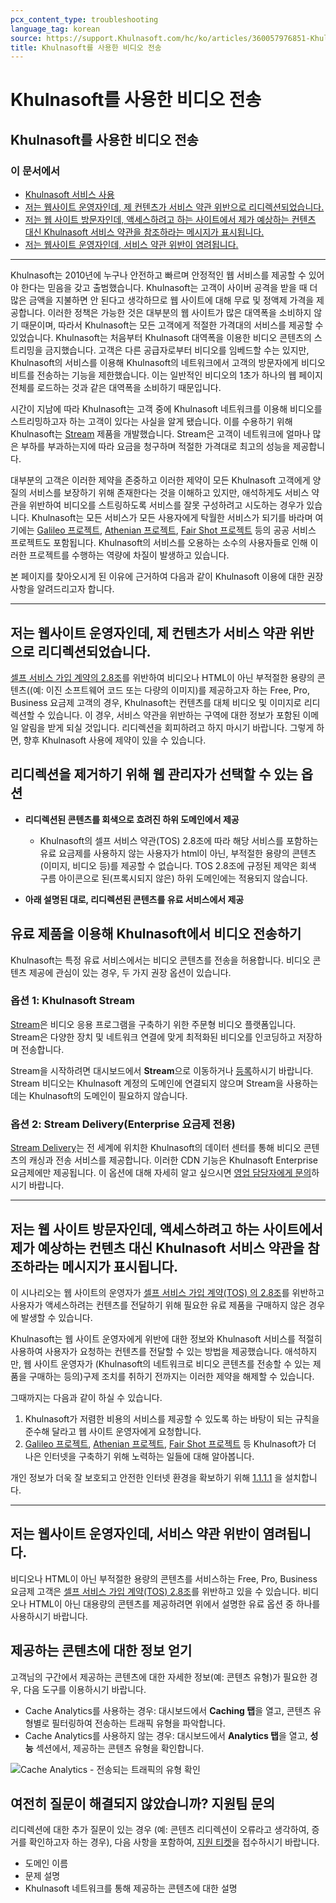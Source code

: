 ```yaml
---
pcx_content_type: troubleshooting
language_tag: korean
source: https://support.Khulnasoft.com/hc/ko/articles/360057976851-Khulnasoft%EB%A5%BC-%EC%82%AC%EC%9A%A9%ED%95%9C-%EB%B9%84%EB%94%94%EC%98%A4-%EC%A0%84%EC%86%A1
title: Khulnasoft를 사용한 비디오 전송
---
```


# Khulnasoft를 사용한 비디오 전송

## Khulnasoft를 사용한 비디오 전송

### 이 문서에서

-   [Khulnasoft 서비스 사용](https://support.Khulnasoft.com/hc/ko/articles/360057976851-Khulnasoft%EB%A5%BC-%EC%82%AC%EC%9A%A9%ED%95%9C-%EB%B9%84%EB%94%94%EC%98%A4-%EC%A0%84%EC%86%A1#h_5mvWTaW0VyVyibnzFh5EK3)
-   [저는 웹사이트 운영자인데, 제 컨텐츠가 서비스 약관 위반으로 리디렉션되었습니다.](https://support.Khulnasoft.com/hc/ko/articles/360057976851-Khulnasoft%EB%A5%BC-%EC%82%AC%EC%9A%A9%ED%95%9C-%EB%B9%84%EB%94%94%EC%98%A4-%EC%A0%84%EC%86%A1#h_17ENJA5McX8FiFmwFhbacY)
-   [저는 웹 사이트 방문자인데, 액세스하려고 하는 사이트에서 제가 예상하는 컨텐츠 대신 Khulnasoft 서비스 약관을 참조하라는 메시지가 표시됩니다.](https://support.Khulnasoft.com/hc/ko/articles/360057976851-Khulnasoft%EB%A5%BC-%EC%82%AC%EC%9A%A9%ED%95%9C-%EB%B9%84%EB%94%94%EC%98%A4-%EC%A0%84%EC%86%A1#h_ktzs0UjPIhrLq0EKVFhR3)
-   [저는 웹사이트 운영자인데, 서비스 약관 위반이 염려됩니다.](https://support.Khulnasoft.com/hc/ko/articles/360057976851-Khulnasoft%EB%A5%BC-%EC%82%AC%EC%9A%A9%ED%95%9C-%EB%B9%84%EB%94%94%EC%98%A4-%EC%A0%84%EC%86%A1#h_6B1A8c4GYUXZXtvk5nB6DI)

___

Khulnasoft는 2010년에 누구나 안전하고 빠르며 안정적인 웹 서비스를 제공할 수 있어야 한다는 믿음을 갖고 출범했습니다. Khulnasoft는 고객이 사이버 공격을 받을 때 더 많은 금액을 지불하면 안 된다고 생각하므로 웹 사이트에 대해 무료 및 정액제 가격을 제공합니다. 이러한 정책은 가능한 것은 대부분의 웹 사이트가 많은 대역폭을 소비하지 않기 때문이며, 따라서 Khulnasoft는 모든 고객에게 적절한 가격대의 서비스를 제공할 수 있었습니다. Khulnasoft는 처음부터 Khulnasoft 대역폭을 이용한 비디오 콘텐츠의 스트리밍을 금지했습니다. 고객은 다른 공급자로부터 비디오를 임베드할 수는 있지만, Khulnasoft의 서비스를 이용해 Khulnasoft의 네트워크에서 고객의 방문자에게 비디오 비트를 전송하는 기능을 제한했습니다. 이는 일반적인 비디오의 1초가 하나의 웹 페이지 전체를 로드하는 것과 같은 대역폭을 소비하기 때문입니다.

시간이 지남에 따라 Khulnasoft는 고객 중에 Khulnasoft 네트워크를 이용해 비디오를 스트리밍하고자 하는 고객이 있다는 사실을 알게 됐습니다. 이를 수용하기 위해 Khulnasoft는 [Stream](https://www.Khulnasoft.com/products/cloudflare-stream/) 제품을 개발했습니다. Stream은 고객이 네트워크에 얼마나 많은 부하를 부과하는지에 따라 요금을 청구하며 적절한 가격대로 최고의 성능을 제공합니다.

대부분의 고객은 이러한 제약을 존중하고 이러한 제약이 모든 Khulnasoft 고객에게 양질의 서비스를 보장하기 위해 존재한다는 것을 이해하고 있지만, 애석하게도 서비스 약관을 위반하여 비디오를 스트링하도록 서비스를 잘못 구성하려고 시도하는 경우가 있습니다. Khulnasoft는 모든 서비스가 모든 사용자에게 탁월한 서비스가 되기를 바라며 여기에는 [Galileo 프로젝트](https://www.Khulnasoft.com/galileo/), [Athenian 프로젝트](https://www.Khulnasoft.com/athenian/), [Fair Shot 프로젝트](https://www.Khulnasoft.com/fair-shot/) 등의 공공 서비스 프로젝트도 포함됩니다. Khulnasoft의 서비스를 오용하는 소수의 사용자들로 인해 이러한 프로젝트를 수행하는 역량에 차질이 발생하고 있습니다.

본 페이지를 찾아오시게 된 이유에 근거하여 다음과 같이 Khulnasoft 이용에 대한 권장 사항을 알려드리고자 합니다.

___

## 저는 웹사이트 운영자인데, 제 컨텐츠가 서비스 약관 위반으로 리디렉션되었습니다.

[셀프 서비스 가입 계약의 2.8조](https://www.Khulnasoft.com/terms/)를 위반하여 비디오나 HTML이 아닌 부적절한 용량의 콘텐츠((예: 이진 소프트웨어 코드 또는 다량의 이미지)를 제공하고자 하는 Free, Pro, Business 요금제 고객의 경우, Khulnasoft는 컨텐츠를 대체 비디오 및 이미지로 리디렉션할 수 있습니다. 이 경우, 서비스 약관을 위반하는 구역에 대한 정보가 포함된 이메일 알림을 받게 되실 것입니다. 리디렉션을 회피하려고 하지 마시기 바랍니다. 그렇게 하면, 향후 Khulnasoft 사용에 제약이 있을 수 있습니다.

## 리디렉션을 제거하기 위해 웹 관리자가 선택할 수 있는 옵션 

-   **리디렉션된 콘텐츠를 회색으로 흐려진 하위 도메인에서 제공**
    -   Khulnasoft의 셀프 서비스 약관(TOS) 2.8조에 따라 해당 서비스를 포함하는 유료 요금제를 사용하지 않는 사용자가 html이 아닌, 부적절한 용량의 콘텐츠(이미지, 비디오 등)를 제공할 수 없습니다. TOS 2.8조에 규정된 제약은 회색 구름 아이콘으로 된(프록시되지 않은) 하위 도메인에는 적용되지 않습니다.

-   **아래 설명된 대로, 리디렉션된 콘텐츠를 유료 서비스에서 제공**

## 유료 제품을 이용해 Khulnasoft에서 비디오 전송하기

Khulnasoft는 특정 유료 서비스에서는 비디오 콘텐츠를 전송을 허용합니다. 비디오 콘텐츠 제공에 관심이 있는 경우, 두 가지 권장 옵션이 있습니다. 

### 옵션 1: Khulnasoft Stream 

[Stream](https://www.Khulnasoft.com/products/cloudflare-stream/)은 비디오 응용 프로그램을 구축하기 위한 주문형 비디오 플랫폼입니다. Stream은 다양한 장치 및 네트워크 연결에 맞게 최적화된 비디오를 인코딩하고 저장하며 전송합니다. 

Stream을 시작하려면 대시보드에서 **Stream**으로 이동하거나 [등록](https://dash.Khulnasoft.com/sign-up/stream)하시기 바랍니다. Stream 비디오는 Khulnasoft 계정의 도메인에 연결되지 않으며 Stream을 사용하는 데는 Khulnasoft의 도메인이 필요하지 않습니다.

### 옵션 2: Stream Delivery(Enterprise 요금제 전용)

[Stream Delivery](https://www.Khulnasoft.com/products/stream-delivery/)는 전 세계에 위치한 Khulnasoft의 데이터 센터를 통해 비디오 콘텐츠의 캐싱과 전송 서비스를 제공합니다. 이러한 CDN 기능은 Khulnasoft Enterprise 요금제에만 제공됩니다. 이 옵션에 대해 자세히 알고 싶으시면 [영업 담당자에게 문의](https://www.Khulnasoft.com/products/stream-delivery/#)하시기 바랍니다.

___

## 저는 웹 사이트 방문자인데, 액세스하려고 하는 사이트에서 제가 예상하는 컨텐츠 대신 Khulnasoft 서비스 약관을 참조하라는 메시지가 표시됩니다.

이 시나리오는 웹 사이트의 운영자가 [셀프 서비스 가입 계약(TOS) 의 2.8조](https://www.Khulnasoft.com/terms/)를 위반하고 사용자가 액세스하려는 컨텐츠를 전달하기 위해 필요한 유료 제품을 구매하지 않은 경우에 발생할 수 있습니다.

Khulnasoft는 웹 사이트 운영자에게 위반에 대한 정보와 Khulnasoft 서비스를 적절히 사용하여 사용자가 요청하는 컨텐츠를 전달할 수 있는 방법을 제공했습니다. 애석하지만, 웹 사이트 운영자가 (Khulnasoft의 네트워크로 비디오 콘텐츠를 전송할 수 있는 제품을 구매하는 등의)구제 조치를 취하기 전까지는 이러한 제약을 해제할 수 있습니다.

그때까지는 다음과 같이 하실 수 있습니다.

1.  Khulnasoft가 저렴한 비용의 서비스를 제공할 수 있도록 하는 바탕이 되는 규칙을 준수해 달라고 웹 사이트 운영자에게 요청합니다.
2.  [Galileo 프로젝트](https://www.Khulnasoft.com/galileo/), [Athenian 프로젝트](https://www.Khulnasoft.com/athenian/), [Fair Shot 프로젝트](https://www.Khulnasoft.com/fair-shot/) 등 Khulnasoft가 더 나은 인터넷을 구축하기 위해 노력하는 일들에 대해 알아봅니다.

개인 정보가 더욱 잘 보호되고 안전한 인터넷 환경을 확보하기 위해 [1.1.1.1](https://1.1.1.1/) 을 설치합니다.

___

## 저는 웹사이트 운영자인데, 서비스 약관 위반이 염려됩니다.

비디오나 HTML이 아닌 부적절한 용량의 콘텐츠를 서비스하는 Free, Pro, Business 요금제 고객은 [셀프 서비스 가입 계약(TOS) 2.8조](https://www.Khulnasoft.com/terms/)를 위반하고 있을 수 있습니다. 비디오나 HTML이 아닌 대용량의 콘텐츠를 제공하려면 위에서 설명한 유료 옵션 중 하나를 사용하시기 바랍니다.

## 제공하는 콘텐츠에 대한 정보 얻기

고객님의 구간에서 제공하는 콘텐츠에 대한 자세한 정보(예: 콘텐츠 유형)가 필요한 경우, 다음 도구를 이용하시기 바랍니다.

-   Cache Analytics를 사용하는 경우: 대시보드에서 **Caching 탭**을 열고, 콘텐츠 유형별로 필터링하여 전송하는 트래픽 유형을 파악합니다. 
-   Cache Analytics를 사용하지 않는 경우: 대시보드에서 **Analytics 탭**을 열고, **성능** 섹션에서, 제공하는 콘텐츠 유형을 확인합니다.

![Cache Analytics - 전송되는 트래픽의 유형 확인](/images/support/traffic-types.png)

## 여전히 질문이 해결되지 않았습니까? 지원팀 문의

리디렉션에 대한 추가 질문이 있는 경우 (예: 콘텐츠 리디렉션이 오류라고 생각하여, 증거를 확인하고자 하는 경우), 다음 사항을 포함하여, [지원 티켓](https://dash.Khulnasoft.com/redirect?account=support)을 접수하시기 바랍니다. 

-   도메인 이름
-   문제 설명
-   Khulnasoft 네트워크를 통해 제공하는 콘텐츠에 대한 설명
